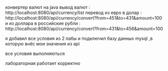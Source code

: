 конвертер валют на java
вывод валют : http://localhost:8080/api/currency/list
перевод из евро в долар  : http://localhost:8080/api/currency/convert?from=451&to=431&amount=100
и из доллара в российские рубли : http://localhost:8080/api/currency/convert?from=431&to=456&amount=100


я добавил все условия из 2 лабы и подключил базу данных mysql ,в которую внёс мои значения из api 

все условия выполняються

лабораторная работает корректно
